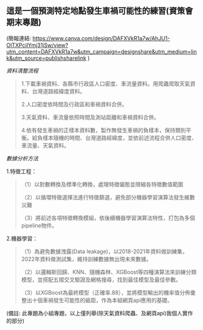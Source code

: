 ## 這是一個預測特定地點發生車禍可能性的練習(資策會期末專題)

(簡報連結:
https://www.canva.com/design/DAFXVkR1a7w/AhJU1-OlTXPciIYmj31jSw/view?utm_content=DAFXVkR1a7w&utm_campaign=designshare&utm_medium=link&utm_source=publishsharelink
)

*資料清整流程*

> 1.下載車禍資料、各縣市行政區人口密度、車流量資料。用爬蟲爬取天氣資料、台灣道路經緯度資料。
> 
> 2.人口密度依時間及行政區和車禍資料合併。
> 
> 3.天氣資料、車流量依照時間及測站距離和車禍資料合併。
> 
> 4.依有發生車禍的正樣本資料數，製作無發生車禍的負樣本，保持類別平衡。給負樣本隨機的時間、台灣道路經緯度，並依前述流程合併人口密度、車流量、天氣資料。

*數據分析方法*

1.特徵工程：

>（1）以對數轉換及標準化轉換，處理特徵偏態並限縮各特徵數值範圍
>
>（2）以循環特徵選擇法進行特徵篩選，避免部分機器學習演算法發生維數災難
>
>（3）將前述各項特徵轉換模組，依後續機器學習演算法特性，打包為多個pipeline物件。

2.機器學習：

>（1）為避免數據洩露(Data leakage)，以2018-2021年資料做訓練集，2022年資料做測試集，維持訓練數據無出現未來數據。
>
>（2）以邏輯斯回歸、KNN、隨機森林、XGBoost等四種演算法來訓練分類模型，並搭配五摺交叉驗證及網格搜尋，找到最佳模型及最佳參數。
>
>（3）以XGBoost為最終模型（正確率.88），並將模型輸出的機率值分佈彙整出十個車禍發生可能性的級距，作為本組網頁api應用的基礎。

(備註: 此專題為小組專題，以上僅列舉(除天氣資料爬蟲、及網頁api)我個人實作的部分)
